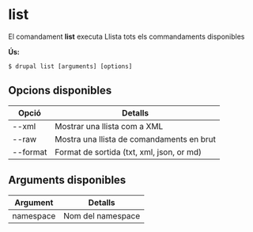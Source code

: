 # list
El comandament **list** executa Llista tots els commandaments disponibles

**Ús:**
```
$ drupal list [arguments] [options] 
```

## Opcions disponibles
Opció | Detalls
-------|-------------
--xml | Mostrar una llista com a XML
--raw | Mostra una llista de comandaments en brut
--format | Format de sortida (txt, xml, json, or md)

## Arguments disponibles
Argument | Detalls
---------|-------------
namespace | Nom del namespace
